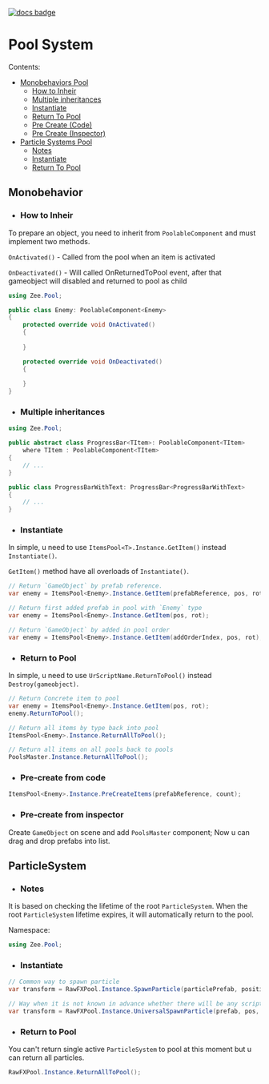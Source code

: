 [![docs badge](https://img.shields.io/badge/docs-reference-blue.svg)](https://github.com/zeeronis/ZeeUnityToolkit-readme/blob/main/README.md)

# Pool System
Сontents:
-  [Monobehaviors Pool](Pool.md#monobehavior)
   - [How to Inheir](Pool.md#how-to-inheir)
   - [Multiple inheritances](Pool.md#multiple-inheritances)
   - [Instantiate](Pool.md#instantiate)
   - [Return To Pool](Pool.md#return-to-pool)
   - [Pre Create (Code)](Pool.md#pre-create-from-code)
   - [Pre Create (Inspector)](Pool.md#pre-create-from-inspector)
-  [Particle Systems Pool](Pool.md#monobehavior)
   - [Notes](Pool.md#notes)
   - [Instantiate](Pool.md#instantiate-1)
   - [Return To Pool](Pool.md#return-to-pool-1)


## Monobehavior
- ### How to Inheir
To prepare an object, you need to inherit from `PoolableComponent` and must implement two methods.

`OnActivated()` - Called from the pool when an item is activated

`OnDeactivated()` - Will called OnReturnedToPool event, after that gameobject will disabled and returned to pool as child

```cs
using Zee.Pool;

public class Enemy: PoolableComponent<Enemy> 
{
    protected override void OnActivated()
    {
    
    }

    protected override void OnDeactivated()
    {
    
    }
}
```

- ### Multiple inheritances
```cs
using Zee.Pool;

public abstract class ProgressBar<TItem>: PoolableComponent<TItem> 
    where TItem : PoolableComponent<TItem>
{
    // ...
}

public class ProgressBarWithText: ProgressBar<ProgressBarWithText>
{
    // ...
}
```

- ### Instantiate
In simple, u need to use `ItemsPool<T>.Instance.GetItem()` instead `Instantiate()`.

`GetItem()` method have all overloads of `Instantiate()`.
```cs
// Return `GameObject` by prefab reference.
var enemy = ItemsPool<Enemy>.Instance.GetItem(prefabReference, pos, rot);
```
```cs
// Return first added prefab in pool with `Enemy` type
var enemy = ItemsPool<Enemy>.Instance.GetItem(pos, rot);
```
```cs
// Return `GameObject` by added in pool order
var enemy = ItemsPool<Enemy>.Instance.GetItem(addOrderIndex, pos, rot);
```

- ### Return to Pool
In simple, u need to use `UrScriptName.ReturnToPool()` instead `Destroy(gameobject)`.

```cs
// Return Concrete item to pool
var enemy = ItemsPool<Enemy>.Instance.GetItem(pos, rot);
enemy.ReturnToPool();
```
```cs
// Return all items by type back into pool
ItemsPool<Enemy>.Instance.ReturnAllToPool();
```
```cs
// Return all items on all pools back to pools
PoolsMaster.Instance.ReturnAllToPool();
```

- ### Pre-create from code
```cs
ItemsPool<Enemy>.Instance.PreCreateItems(prefabReference, count);
```
- ### Pre-create from inspector
Create `GameObject` on scene and add `PoolsMaster` component; Now u can drag and drop prefabs into list.


## ParticleSystem

- ### Notes 
It is based on checking the lifetime of the root `ParticleSystem`. When the root `ParticleSystem` lifetime expires, it will automatically return to the pool.

Namespace:
```cs
using Zee.Pool; 
```

- ### Instantiate
```cs
// Common way to spawn particle
var transform = RawFXPool.Instance.SpawnParticle(particlePrefab, position, opt:rot);
```
```cs
// Way when it is not known in advance whether there will be any script on the particle system inherited from PoolableComponent  or not.
var transform = RawFXPool.Instance.UniversalSpawnParticle(prefab, pos, rot);
```
- ### Return to Pool
You can't return single active `ParticleSystem` to pool at this moment but u can return all particles.
```cs
RawFXPool.Instance.ReturnAllToPool();
```
